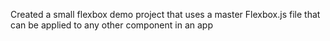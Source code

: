Created a small flexbox demo project that uses a master Flexbox.js file that can be applied to any other component in an app

